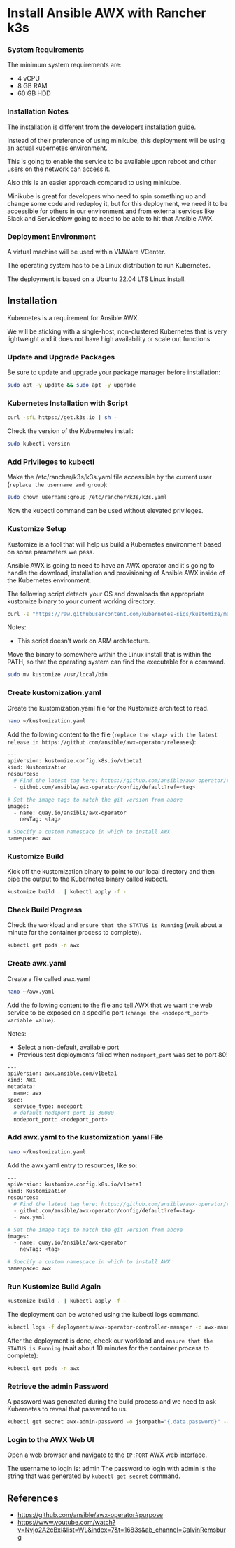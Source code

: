 Install Ansible AWX with Rancher k3s
=======================================

### System Requirements

The minimum system requirements are:
- 4 vCPU
- 8 GB RAM
- 60 GB HDD

### Installation Notes

The installation is different from the [developers installation guide](https://github.com/ansible/awx-operator).

Instead of their preference of using minikube, this deployment will be using an actual kubernetes environment.

This is going to enable the service to be available upon reboot and other users on the network can access it.

Also this is an easier approach compared to using minikube.

Minikube is great for developers who need to spin something up and change some code and redeploy it, but for this deployment, we need it to be accessible for others in our environment and from external services like Slack and ServiceNow going to need to be able to hit that Ansible AWX.

### Deployment Environment

A virtual machine will be used within VMWare VCenter.

The operating system has to be a Linux distribution to run Kubernetes.

The deployment is based on a Ubuntu 22.04 LTS Linux install.

## Installation

Kubernetes is a requirement for Ansible AWX.

We will be sticking with a single-host, non-clustered Kubernetes that is very lightweight and it does not have high availability or scale out functions.

### Update and Upgrade Packages

Be sure to update and upgrade your package manager before installation:

```bash
sudo apt -y update && sudo apt -y upgrade
```

### Kubernetes Installation with Script

```bash
curl -sfL https://get.k3s.io | sh -
```

Check the version of the Kubernetes install:

```bash
sudo kubectl version
```

### Add Privileges to kubectl

Make the /etc/rancher/k3s/k3s.yaml file accessible by the current user (`replace the username and group`):

```bash
sudo chown username:group /etc/rancher/k3s/k3s.yaml
```

Now the kubectl command can be used without elevated privileges.

### Kustomize Setup

Kustomize is a tool that will help us build a Kubernetes environment based on some parameters we pass.

Ansible AWX is going to need to have an AWX operator and it's going to handle the download, installation and provisioning of Ansible AWX inside of the Kubernetes environment. 

The following script detects your OS and downloads the appropriate kustomize binary to your current working directory.

```bash
curl -s "https://raw.githubusercontent.com/kubernetes-sigs/kustomize/master/hack/install_kustomize.sh" | bash
```

Notes: 
  - This script doesn’t work on ARM architecture.

Move the binary to somewhere within the Linux install that is within the PATH, so that the operating system can find the executable for a command.

```bash
sudo mv kustomize /usr/local/bin
```

### Create kustomization.yaml 

Create the kustomization.yaml file for the Kustomize architect to read.

```bash
nano ~/kustomization.yaml
```

Add the following content to the file (`replace the <tag> with the latest release in https://github.com/ansible/awx-operator/releases`):

```bash
---
apiVersion: kustomize.config.k8s.io/v1beta1
kind: Kustomization
resources:
  # Find the latest tag here: https://github.com/ansible/awx-operator/releases
  - github.com/ansible/awx-operator/config/default?ref=<tag>

# Set the image tags to match the git version from above
images:
  - name: quay.io/ansible/awx-operator
    newTag: <tag>

# Specify a custom namespace in which to install AWX
namespace: awx
```

### Kustomize Build

Kick off the kustomization binary to point to our local directory and then pipe the output to the Kubernetes binary called kubectl.

```bash
kustomize build . | kubectl apply -f -
```

### Check Build Progress

Check the workload and `ensure that the STATUS is Running` (wait about a minute for the container process to complete).

```bash
kubectl get pods -n awx
```

### Create awx.yaml

Create a file called awx.yaml

```bash
nano ~/awx.yaml
```

Add the following content to the file and tell AWX that we want the web service to be exposed on a specific port (`change the <nodeport_port> variable value`).

Notes:
- Select a non-default, available port
- Previous test deployments failed when `nodeport_port` was set to port 80!

```bash
---
apiVersion: awx.ansible.com/v1beta1
kind: AWX
metadata:
  name: awx
spec:
  service_type: nodeport
  # default nodeport_port is 30080
  nodeport_port: <nodeport_port>
```

### Add awx.yaml to the kustomization.yaml File

```bash
nano ~/kustomization.yaml
```

Add the awx.yaml entry to resources, like so:

```bash
---
apiVersion: kustomize.config.k8s.io/v1beta1
kind: Kustomization
resources:
  # Find the latest tag here: https://github.com/ansible/awx-operator/releases
  - github.com/ansible/awx-operator/config/default?ref=<tag>
  - awx.yaml

# Set the image tags to match the git version from above
images:
  - name: quay.io/ansible/awx-operator
    newTag: <tag>

# Specify a custom namespace in which to install AWX
namespace: awx
```

### Run Kustomize Build Again

```bash
kustomize build . | kubectl apply -f -
```

The deployment can be watched using the kubectl logs command.

```bash
kubectl logs -f deployments/awx-operator-controller-manager -c awx-manager --namespace awx
```

After the deployment is done, check our workload and `ensure that the STATUS is Running` (wait about 10 minutes for the container process to complete):

```bash
kubectl get pods -n awx
```

### Retrieve the admin Password

A password was generated during the build process and we need to ask Kubernetes to reveal that password to us.

```bash
kubectl get secret awx-admin-password -o jsonpath="{.data.password}" --namespace awx | base64 --decode ; echo
```

### Login to the AWX Web UI

Open a web browser and navigate to the `IP:PORT` AWX web interface.

The username to login is: admin
The password to login with admin is the string that was generated by `kubectl get secret` command.

## References
  - https://github.com/ansible/awx-operator#purpose
  - https://www.youtube.com/watch?v=Nvjo2A2cBxI&list=WL&index=7&t=1683s&ab_channel=CalvinRemsburg
